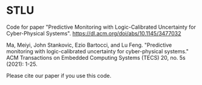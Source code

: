 # STLU

Code for paper "Predictive Monitoring with Logic-Calibrated Uncertainty for Cyber-Physical Systems". 
https://dl.acm.org/doi/abs/10.1145/3477032

Ma, Meiyi, John Stankovic, Ezio Bartocci, and Lu Feng. "Predictive monitoring with logic-calibrated uncertainty for cyber-physical systems." ACM Transactions on Embedded Computing Systems (TECS) 20, no. 5s (2021): 1-25.

Please cite our paper if you use this code. 
